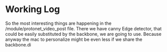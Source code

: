# Working Log

So the most interesting things are happening in the /module/protonet_video_post file. There we have canny Edge detector, that could be easily substituted by the backbone, we are going to use. Because anyway the mac to personalize might be even less if we share the backbone.di